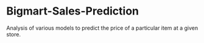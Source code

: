 # Bigmart-Sales-Prediction

Analysis of various models to predict the price of a particular item at a given store.
